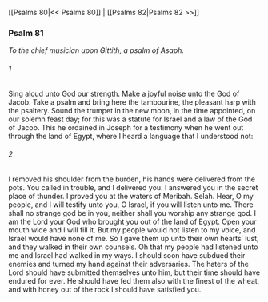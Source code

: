 [[Psalms 80|<< Psalms 80]]  |  [[Psalms 82|Psalms 82 >>]]

### Psalm 81

*To the chief musician upon Gittith, a psalm of Asaph.*

###### 1
Sing aloud unto God our strength. Make a joyful noise unto the God of Jacob. Take a psalm and bring here the tambourine, the pleasant harp with the psaltery. Sound the trumpet in the new moon, in the time appointed, on our solemn feast day; for this was a statute for Israel and a law of the God of Jacob. This he ordained in Joseph for a testimony when he went out through the land of Egypt, where I heard a language that I understood not:

###### 2
I removed his shoulder from the burden, his hands were delivered from the pots. You called in trouble, and I delivered you. I answered you in the secret place of thunder. I proved you at the waters of Meribah. Selah. Hear, O my people, and I will testify unto you, O Israel, if you will listen unto me. There shall no strange god be in you, neither shall you worship any strange god. I am the Lord your God who brought you out of the land of Egypt. Open your mouth wide and I will fill it. But my people would not listen to my voice, and Israel would have none of me. So I gave them up unto their own hearts’ lust, and they walked in their own counsels. Oh that my people had listened unto me and Israel had walked in my ways. I should soon have subdued their enemies and turned my hand against their adversaries. The haters of the Lord should have submitted themselves unto him, but their time should have endured for ever. He should have fed them also with the finest of the wheat, and with honey out of the rock I should have satisfied you.